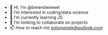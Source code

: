 - 👋 Hi, I’m @berendwiewel
- 👀 I’m interested in coding/data-science
- 🌱 I’m currently learning JS
- 💞️ I’m looking to collaborate on projects
- 📫 How to reach me solomonwk@outlook.com

<!---
berendwiewel/berendwiewel is a ✨ special ✨ repository because its `README.md` (this file) appears on your GitHub profile.
You can click the Preview link to take a look at your changes.
--->
